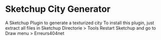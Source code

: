 Sketchup City Generator
=====================

A Sketchup Plugin to generate a texturized city
To install this plugin, just extract all files in Sketchup Directorie > Tools
Restart Sketchup and go to Draw menu > Erreurs404net